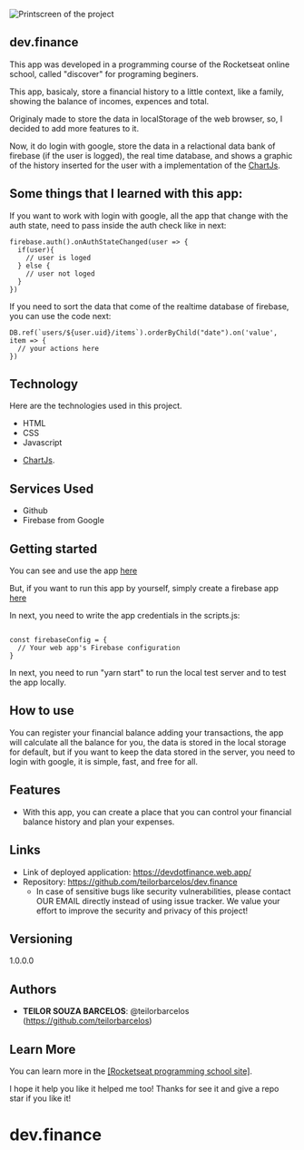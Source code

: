 ![Printscreen of the project](https://teilorwebdev.vercel.app/_next/image?url=%2F_next%2Fstatic%2Fimage%2Fpublic%2Fdevdotfinance.656b28ce85ccbfc044392d00f2d81619.png&w=1920&q=75)
 
## dev.finance
 
<p>This app was developed in a programming course of the Rocketseat online school, called "discover" for programing beginers.</p>
<p>This app, basicaly, store a financial history to a little context, like a family, showing the balance of incomes, expences and total.</p>
<p>Originaly made to store the data in localStorage of the web browser, so, I decided to add more features to it.</p>
<p>Now, it do login with google, store the data in a relactional data bank of firebase (if the user is logged), the real time database, and shows a graphic of the history inserted for the user with a implementation of the <a target="_blank" href="https://www.chartjs.org/">ChartJs</a>.</p>

## Some things that I learned with this app:

<p>If you want to work with login with google, all the app that change with the auth state, need to pass inside the auth check like in next:</p>

<pre><code>firebase.auth().onAuthStateChanged(user => {
  if(user){
    // user is loged
  } else {
    // user not loged
  }
})</code></pre>

<p>If you need to sort the data that come of the realtime database of firebase, you can use the code next:</p>

<pre><code>DB.ref(`users/${user.uid}/items`).orderByChild("date").on('value', item => {
  // your actions here
})</code></pre>
 
 
## Technology 
 
Here are the technologies used in this project.
 
* HTML
* CSS
* Javascript
* <p><a target="_blank" href="https://www.chartjs.org/">ChartJs</a>.</p>
 
 
## Services Used
 
* Github
* Firebase from Google
 
## Getting started
 
<p>You can see and use the app <a target="_blank" href="https://devdotfinance.web.app/">here</a></p>
<p>But, if you want to run this app by yourself, simply create a firebase app <a target="_blank" href="https://console.firebase.google.com">here</a></p>
<p>In next, you need to write the app credentials in the scripts.js:</p>
<pre><code>
const firebaseConfig = {
  // Your web app's Firebase configuration
}
</code></pre>

<p>In next, you need to run "yarn start" to run the local test server and to test the app locally.</p>

 
## How to use
 
You can register your financial balance adding your transactions, the app will calculate all the balance for you, the data is stored in the local storage for default, but if you want to keep the data stored in the server, you need to login with google, it is simple, fast, and free for all.
 
 
## Features
 
  - With this app, you can create a place that you can control your financial balance history and plan your expenses.
 
 
## Links
 
  - Link of deployed application: https://devdotfinance.web.app/
  - Repository: https://github.com/teilorbarcelos/dev.finance
    - In case of sensitive bugs like security vulnerabilities, please contact
      OUR EMAIL directly instead of using issue tracker. We value your effort
      to improve the security and privacy of this project!
 
 
## Versioning
 
1.0.0.0
 
 
## Authors
 
* **TEILOR SOUZA BARCELOS**: @teilorbarcelos (https://github.com/teilorbarcelos)
 
 
## Learn More

You can learn more in the <a target="_blank" href="https://app.rocketseat.com.br/">[Rocketseat programming school site]</a>.

<p>I hope it help you like it helped me too! Thanks for see it and give a repo star if you like it!</p>

# dev.finance
